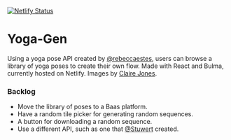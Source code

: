 [![Netlify Status](https://api.netlify.com/api/v1/badges/63702ad1-97a0-464a-a7e6-aee181e7a837/deploy-status)](https://app.netlify.com/sites/yoga-gen/deploys)

# Yoga-Gen
Using a yoga pose API created by [@rebeccaestes](https://github.com/rebeccaestes/yoga_api), users can browse a library of yoga poses to create their own flow. Made with React and Bulma, currently hosted on Netlify. Images by [Claire Jones](https://thenounproject.com/hivernoir/collection/yoga/?oq=yoga&cidx=2). 

### Backlog 
- Move the library of poses to a Baas platform.
- Have a random tile picker for generating random sequences.
- A button for downloading a random sequence. 
- Use a different API, such as one that [@Stuwert](https://github.com/Stuwert/yoga-builder) created. 